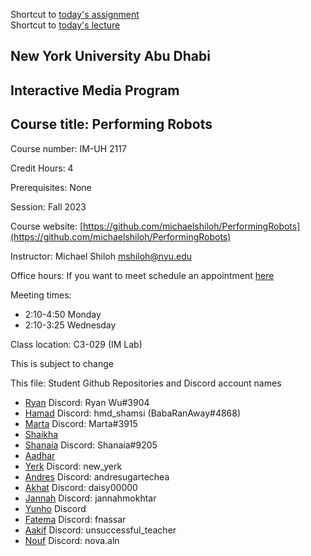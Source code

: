 Shortcut to [today's assignment](weeklySchedule.md#todays-assignment)  
Shortcut to [today's lecture](lectureNotes.md#todays-lecture)

## New York University Abu Dhabi  
## Interactive Media Program
## Course title: Performing Robots
Course number: IM-UH 2117  

Credit Hours: 4     

Prerequisites: None     

Session: Fall 2023       

Course website:
[https://github.com/michaelshiloh/PerformingRobots](https://github.com/michaelshiloh/PerformingRobots)  

Instructor: Michael Shiloh mshiloh@nyu.edu   

Office hours: If you want to meet schedule an appointment [here](https://calendly.com/michaelshiloh/office_hours)

Meeting times:    
- 2:10-4:50 Monday     
- 2:10-3:25 Wednesday     

Class location: C3-029 (IM Lab)

This is subject to change

This file: Student Github Repositories and Discord account names
- [Ryan](https://github.com/ryanwu1111/Performing-Robots-Fall-23) Discord: Ryan Wu#3904
- [Hamad](https://github.com/hmd-shamsi/performingRobots) Discord: hmd_shamsi (BabaRanAway#4868)
- [Marta](https://github.com/martapienkosz/performingrobots) Discord: Marta#3915
- [Shaikha](https://github.com/ShaikhaAlN/PerformingRobots)
- [Shanaia](https://github.com/sparuthi/performingrobots) Discord:
  Shanaia#9205
- [Aadhar](https://github.com/lm-rawr/PerformingRobots)
- [Yerk](https://github.com/New-Yerk/performing_robots) Discord: new_yerk
- [Andres](https://github.com/andresugartechea/PerformingRobots) Discord: andresugartechea
- [Akhat](https://github.com/akhatsuleimenov) Discord: daisy00000
- [Jannah](https://github.com/j-da-savage/Performing-robots) Discord: jannahmokhtar
- [Yunho](https://github.com/whatisyourusername/Performing-Robots.git) Discord
- [Fatema](https://github.com/fnassar/Preforming_Robots) Discord: fnassar
- [Aakif](https://github.com/asr637/Performing-Robots-Fall-23) Discord: unsuccessful_teacher
- [Nouf](https://github.com/NoufAAlnuaimi/PerformingRobots) Discord: nova.aln
